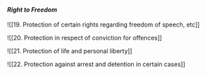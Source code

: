 #### **_Right to Freedom_**
![[19. Protection of certain rights regarding freedom of speech, etc]]

![[20. Protection in respect of conviction for offences]]

![[21. Protection of life and personal liberty]]

![[22. Protection against arrest and detention in certain cases]]